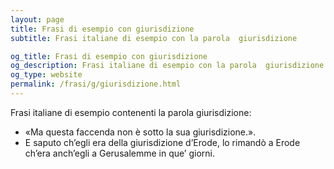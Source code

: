 ```yaml
---
layout: page
title: Frasi di esempio con giurisdizione 
subtitle: Frasi italiane di esempio con la parola  giurisdizione

og_title: Frasi di esempio con giurisdizione 
og_description: Frasi italiane di esempio con la parola  giurisdizione
og_type: website
permalink: /frasi/g/giurisdizione.html
---
```


Frasi italiane di esempio contenenti la parola giurisdizione:


- «Ma questa faccenda non è sotto la sua giurisdizione.».
- E saputo ch’egli era della giurisdizione d’Erode, lo rimandò a Erode ch’era anch’egli a Gerusalemme in que’ giorni.
